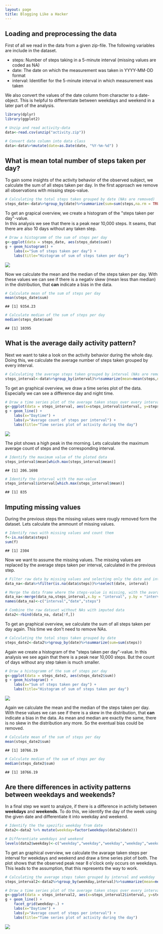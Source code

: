 ```yaml
---
layout: page
title: Blogging Like a Hacker
---
```



## Loading and preprocessing the data
First of all we read in the data from a given zip-file. The following variables are include in the dataset.  
- steps: Number of steps taking in a 5-minute interval (missing values are coded as NA)  
- date: The date on which the measurement was taken in YYYY-MM-DD format  
- interval: Identifier for the 5-minute interval in which measurement was taken  

We also convert the values of the date column from character to a date-object. This is helpful to differentiate between weekdays and weekend in a later part of the analysis.  
  


```r
library(dplyr)
library(ggplot2)

# Unzip and read activity-data
data<-read.csv(unzip("activity.zip"))

# Convert date column into data class
data<-data%>%mutate(date=as.Date(date, "%Y-%m-%d") )
```


## What is mean total number of steps taken per day?
To gain some insights of the activity behavior of the observed subject, we calculate the sum of all steps taken per day. In the first approach we remove all observations with missing steps-value. 
  


```r
# Calculating the total steps taken grouped by date (NAs are removed)
steps_date<-data%>%group_by(date)%>%summarize(sum=sum(steps,na.rm = TRUE))
```

To get an grapical overview, we create a histogram of the "steps taken per day"-value.  
In this analysis we see that there is a peak near 10,000 steps. It seams, that there are also 10 days without any taken step.  
  

```r
# Draw a histogramm of the sum of steps per day
g<-ggplot(data = steps_date, aes(steps_date$sum))
g + geom_histogram() +
    labs(x="Sum of steps taken per day") +
    labs(title="Histogram of sum of steps taken per day")
```

![](PA1_template_files/figure-html/unnamed-chunk-3-1.png)<!-- -->

  
Now we calculate the mean and the median of the steps taken per day. With these values we can see if there is a negativ skew (mean less than median) in the distribution, that **can** indicate a bias in the data.  
  

```r
# Calculate mean of the sum of steps per day 
mean(steps_date$sum)
```

```
## [1] 9354.23
```

```r
# Calculate median of the sum of steps per day 
median(steps_date$sum)
```

```
## [1] 10395
```


## What is the average daily activity pattern?
Next we want to take a look on the activity behavior during the whole day. Doing this, we calculate the average number of steps taken grouped by every interval.


```r
# Calculating the average steps taken grouped by interval (NAs are removed)
steps_interval<-data%>%group_by(interval)%>%summarize(mean=mean(steps,na.rm = TRUE))
```

To get an graphical overview, we draw a time series plot of the data. Especially we can see a difference day and night time.  


```r
# Draw a time series plot of the average taken steps over every interval of the day
g<-ggplot(data = steps_interval, aes(x=steps_interval$interval, y=steps_interval$mean))
g + geom_line() +
    labs(x="Daytime") +
    labs(y="Average count of steps per interval") +
    labs(title="Time series plot of activity during the day")
```

![](PA1_template_files/figure-html/unnamed-chunk-6-1.png)<!-- -->

  
The plot shows a high peak in the morning. Lets calculate the maximum average count of steps and the corresponding interval.  


```r
# Identify the maximum value of the ploted data
steps_interval$mean[which.max(steps_interval$mean)]
```

```
## [1] 206.1698
```

```r
# Identify the interval with the max-value
steps_interval$interval[which.max(steps_interval$mean)]
```

```
## [1] 835
```


## Imputing missing values
During the previous steps the missing values were rougly removed form the dataset. Lets calculate the ammount of missing values.  
  

```r
# Identify rows with missing values and count them
f<-is.na(data$steps)
sum(f)
```

```
## [1] 2304
```

Now we want to assume the missing values. The missing values are replaced by the average steps taken per interval, calculated in the previous step.  
  

```r
# Filter raw data by missing values and selecting only the date and interval column
data_na<-data%>%filter(is.na(data$steps))%>%select(date, interval)

# Merge the data frame where the steps-value is missing, with the avarage steps per interval
data_na<-merge(data_na,steps_interval,x.by = "interval", y.by = "interval", all= TRUE)
names(data_na)<-c("interval","date","steps")

# Combine the raw dataset without NAs with imputed data
data2<-rbind(data_na, data[!f,])
```
  
To get an graphical overview, we calculate the sum of all steps taken per day again. This time we don't need to remove NAs.
  

```r
# Calculating the total steps taken grouped by date
steps_date2<-data2%>%group_by(date)%>%summarize(sum=sum(steps))
```
  
Again we create a histogram of the "steps taken per day"-value.
In this analysis we see again that there is a peak near 10,000 steps. But the count of days without any step taken is much smaller.


```r
# Draw a histogramm of the sum of steps per day
g<-ggplot(data = steps_date2, aes(steps_date2$sum))
g + geom_histogram() +
    labs(x="Sum of steps taken per day") +
    labs(title="Histogram of sum of steps taken per day")
```

![](PA1_template_files/figure-html/unnamed-chunk-11-1.png)<!-- -->
  
Again we calculate the mean and the median of the steps taken per day. With these values we can see if there is a skew in the distribution, that **can** indicate a bias in the data. As mean and median are exactly the same, there is no skew in the distribution any more. So the eventual bias could be removed.  
  

```r
# Calculate mean of the sum of steps per day 
mean(steps_date2$sum)
```

```
## [1] 10766.19
```

```r
# Calculate median of the sum of steps per day
median(steps_date2$sum)
```

```
## [1] 10766.19
```

## Are there differences in activity patterns between weekdays and weekends?
In a final step we want to analyze, if there is a difference in activity between **weekdays** and **weekends**. To do this, we identify the day of the week using the given date and differentiate it into weekday and weekend.



```r
# Identify the the spezific weekday from date
data2<-data2 %>% mutate(weekday=factor(weekdays(data2$date)))

# Differentiate weekdays and weekend
levels(data2$weekday)<-c("weekday","weekday","weekday","weekday","weekday","weekend","weekend") 
```

To get an graphical overview, we calculate the avarage taken steps per interval for weekdays and weekend and draw a time series plot of both. The plot shows that the observed peak near 8 o'clock only occurs on weekdays. This leads to the assumption, that this represents the way to work. 


```r
# Calculating the average steps taken grouped by interval and weekday
steps_interval2<-data2%>%group_by(weekday,interval)%>%summarize(mean=mean(steps))

# Draw a time series plot of the average taken steps over every interval of the day for weekdays and weekend
g<-ggplot(data = steps_interval2, aes(x=steps_interval2$interval, y=steps_interval2$mean, col=weekday))
g + geom_line() + 
    facet_grid(weekday~.) +
    labs(x="Daytime") +
    labs(y="Average count of steps per interval") +
    labs(title="Time series plot of activity during the day")
```

![](PA1_template_files/figure-html/unnamed-chunk-14-1.png)<!-- -->

